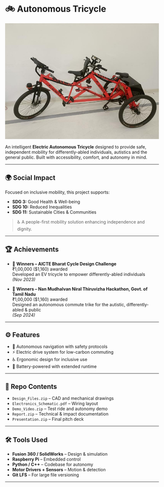 # 🚲 Autonomous Tricycle

![Tricycle Preview](tricycle_preview.jpeg)

An intelligent **Electric Autonomous Tricycle** designed to provide safe, independent mobility for differently-abled individuals, autistics and the general public. Built with accessibility, comfort, and autonomy in mind.

---

## 🌍 Social Impact

Focused on inclusive mobility, this project supports:
- **SDG 3:** Good Health & Well-being  
- **SDG 10:** Reduced Inequalities  
- **SDG 11:** Sustainable Cities & Communities  

> ♿ A people-first mobility solution enhancing independence and dignity.

---

## 🏆 Achievements

- 🥇 **Winners – AICTE Bharat Cycle Design Challenge**  
  ₹1,00,000 ($1,160) awarded  
  Developed an EV tricycle to empower differently-abled individuals  
  *(Nov 2023)*

- 🥇 **Winners – Nan Mudhalvan Niral Thiruvizha Hackathon, Govt. of Tamil Nadu**  
  ₹1,00,000 ($1,160) awarded  
  Designed an autonomous commute trike for the autistic, differently-abled & public  
  *(Sep 2024)*

---

## ⚙️ Features

- 🧠 Autonomous navigation with safety protocols  
- ⚡ Electric drive system for low-carbon commuting  
- ♿ Ergonomic design for inclusive use  
- 🔋 Battery-powered with extended runtime  

---

## 📁 Repo Contents

- `Design_Files.zip` – CAD and mechanical drawings  
- `Electronics_Schematic.pdf` – Wiring layout  
- `Demo_Video.zip` – Test ride and autonomy demo  
- `Report.zip` – Technical & impact documentation  
- `Presentation.zip` – Final pitch deck  

---

## 🛠️ Tools Used

- **Fusion 360 / SolidWorks** – Design & simulation  
- **Raspberry Pi** – Embedded control  
- **Python / C++** – Codebase for autonomy  
- **Motor Drivers + Sensors** – Motion & detection  
- **Git LFS** – For large file versioning  

---
